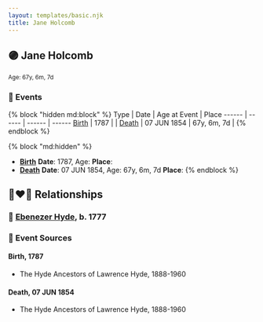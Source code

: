 ```yaml
---
layout: templates/basic.njk
title: Jane Holcomb
---
```

## 🟣 Jane Holcomb
<small>Age: 67y, 6m, 7d</small>

### 📆 Events

{% block "hidden md:block" %}
Type | Date | Age at Event | Place
------ | ------ | ------ | ------
[Birth](#event-event-3) | 1787 |  |
[Death](#event-event-4) | 07 JUN 1854 | 67y, 6m, 7d |
{% endblock %}

{% block "md:hidden" %}
- **[Birth](#event-event-3)**
**Date**: 1787, Age:
**Place**:
- **[Death](#event-event-4)**
**Date**: 07 JUN 1854, Age: 67y, 6m, 7d
**Place**:
{% endblock %}

## 👩‍❤️‍👨 Relationships

### 🔵 [Ebenezer Hyde](/people/9/92367136), b. 1777

### 📰 Event Sources

#### <a id="event-event-3"></a> Birth, 1787
* The Hyde Ancestors of Lawrence Hyde, 1888-1960

#### <a id="event-event-4"></a> Death, 07 JUN 1854
* The Hyde Ancestors of Lawrence Hyde, 1888-1960